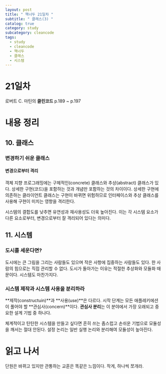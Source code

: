 ```yaml
---
layout: post
title: " 책너두 21일차 "
subtitle: " 클래스(3) "
catalog: true
category: study
subcategory: cleancode
tags:
  - study
  - cleancode
  - 책너두
  - 클래스
  - 시스템
---
```


# 21일차

로버트 C. 마틴의 **클린코드** p.189 ~ p.197

# 내용 정리

## 10. 클래스

### 변경하기 쉬운 클래스

#### 변경으로부터 격리

객체 지향 프로그래밍에는 구체적인(concrete) 클래스와 추상(abstract) 클래스가 있다. 상세한 구현(코드)을 포함하는 것과 개념만 포함하는 것의 차이이다. 상세한 구현에 의존하는 클라이언트 클래스는 구현이 바뀌면 위험하므로 인터페이스와 추상 클래스를 사용해 구현이 미치는 영향을 격리한다.

시스템의 결합도를 낮추면 유연성과 재사용성도 더욱 높아진다. 이는 각 시스템 요소가 다른 요소로부터, 변경으로부터 잘 격리되어 있다는 의미다.

## 11. 시스템

### 도시를 세운다면?

도시에는 큰 그림을 그리는 사람들도 있으며 작은 사항에 집중하는 사람들도 있다. 한 사람의 힘으로는 직접 관리할 수 없다. 도시가 돌아가는 이유는 적절한 추상화와 모듈화 때문이다. 시스템도 마찬가지다.

### 시스템 제작과 시스템 사용을 분리하라

**제작(constructuin)**과 **사용(use)**은 다르다. 시작 단계는 모든 애플레키에션이 풀어야 할 **관심사(concern)**이다. **관심사 분리**는 이 분야에서 가장 오래되고 중요한 설계 기법 중 하나다.

체계적이고 탄탄한 시스템을 만들고 싶다면 흔히 쓰는 좀스럽고 손쉬운 기법으로 모듈성을 깨서는 절대 안된다. 설정 논리는 일반 실행 논리와 분리해여 모듈성이 높아진다.

# 읽고 나서

단원은 바뀌고 있지만 관통하는 교훈은 똑같은 느낌이다. 작게, 하나씩 쪼개라.
